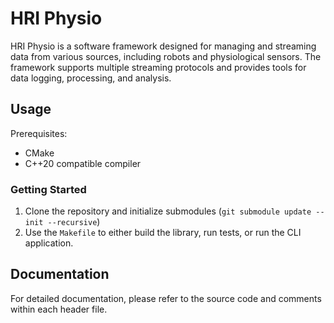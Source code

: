 # HRI Physio

HRI Physio is a software framework designed for managing and streaming data from various sources, including robots and physiological sensors. The framework supports multiple streaming protocols and provides tools for data logging, processing, and analysis.

## Usage

Prerequisites:

- CMake
- C++20 compatible compiler

### Getting Started

1. Clone the repository and initialize submodules (`git submodule update --init --recursive`)
2. Use the `Makefile` to either build the library, run tests, or run the CLI application.

## Documentation

For detailed documentation, please refer to the source code and comments within each header file.